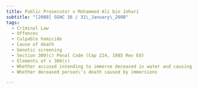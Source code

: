 ```yaml
---
title: Public Prosecutor v Mohammed Ali bin Johari 
subtitle: "[2008] SGHC 16 / 31\_January\_2008"
tags:
  - Criminal Law
  - Offences
  - Culpable homicide
  - Cause of death
  - Genetic screening
  - Section 300(c) Penal Code (Cap 224, 1985 Rev Ed)
  - Elements of s 300(c)
  - Whether accused intending to immerse deceased in water and causing injury
  - Whether deceased person\'s death caused by immersions

---
```


